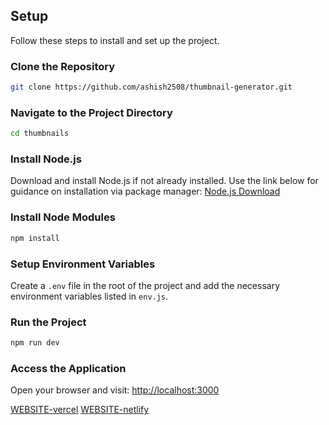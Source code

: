 ## Setup
Follow these steps to install and set up the project.
### Clone the Repository
```bash
git clone https://github.com/ashish2508/thumbnail-generator.git
```

### Navigate to the Project Directory
```bash
cd thumbnails
```

### Install Node.js
Download and install Node.js if not already installed. Use the link below for guidance on installation via package manager:
[Node.js Download](https://nodejs.org/en/download/package-manager/)

### Install Node Modules
```bash
npm install
```

### Setup Environment Variables
Create a `.env` file in the root of the project and add the necessary environment variables listed in `env.js`.

### Run the Project
```bash
npm run dev
```

### Access the Application
Open your browser and visit:
[http://localhost:3000](http://localhost:3000)

[WEBSITE-vercel](https://ai-thumbnail-gena8.vercel.app/)
[WEBSITE-netlify](https://thumbnail-generatr.netlify.app/)
